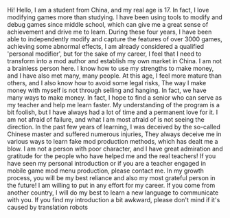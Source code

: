 Hi! Hello, I am a student from China, and my real age is 17. In fact, I love modifying games more than studying. I have been using tools to modify and debug games since middle school, which can give me a great sense of achievement and drive me to learn. During these four years, I have been able to independently modify and capture the features of over 3000 games, achieving some abnormal effects, I am already considered a qualified 'personal modifier', but for the sake of my career, I feel that I need to transform into a mod author and establish my own market in China. I am not a brainless person here. I know how to use my strengths to make money, and I have also met many, many people. At this age, I feel more mature than others, and I also know how to avoid some legal risks, The way I make money with myself is not through selling and hanging. In fact, we have many ways to make money. In fact, I hope to find a senior who can serve as my teacher and help me learn faster. My understanding of the program is a bit foolish, but I have always had a lot of time and a permanent love for it. I am not afraid of failure, and what I am most afraid of is not seeing the direction. In the past few years of learning, I was deceived by the so-called Chinese master and suffered numerous injuries, They always deceive me in various ways to learn fake mod production methods, which has dealt me a blow. I am not a person with poor character, and I have great admiration and gratitude for the people who have helped me and the real teachers! If you have seen my personal introduction or if you are a teacher engaged in mobile game mod menu production, please contact me. In my growth process, you will be my best reliance and also my most grateful person in the future! I am willing to put in any effort for my career. If you come from another country, I will do my best to learn a new language to communicate with you. If you find my introduction a bit awkward, please don't mind if it's caused by translation robots
